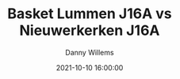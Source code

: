---
layout: album
title: Basket Lummen J16A vs Nieuwerkerken J16A
description: Competitie wedstrijd tussen Basket Lummen J16A en Nieuwerkerken J16A.
date: 2021-10-10 16:00:00
cover: /albums/2021-10-10-Basket-Lummen-J16A-Nieuwerkerken-J16A/thumbnails/DPE_0164.jpg
author: Danny Willems
archived: true
pagination: 
  enabled: true
  images: true
  imageLayout: image
  itemsPerPage: 256
---